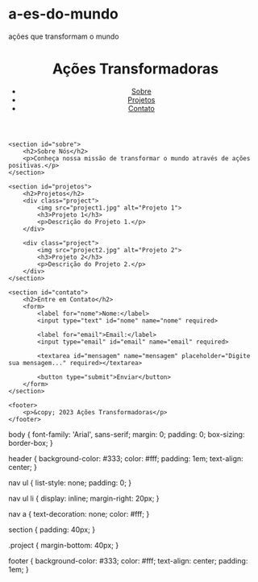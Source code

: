 # a-es-do-mundo
ações que transformam o mundo 
<!DOCTYPE html>
<html lang="en">
<head>
    <meta charset="UTF-8">
    <meta name="viewport" content="width=device-width, initial-scale=1.0">
    <link rel="stylesheet" href="styles.css">
    <title>Ações Transformadoras</title>
</head>
<body>
    <header>
        <h1>Ações Transformadoras</h1>
        <nav>
            <ul>
                <li><a href="#sobre">Sobre</a></li>
                <li><a href="#projetos">Projetos</a></li>
                <li><a href="#contato">Contato</a></li>
            </ul>
        </nav>
    </header>
    
    <section id="sobre">
        <h2>Sobre Nós</h2>
        <p>Conheça nossa missão de transformar o mundo através de ações positivas.</p>
    </section>

    <section id="projetos">
        <h2>Projetos</h2>
        <div class="project">
            <img src="project1.jpg" alt="Projeto 1">
            <h3>Projeto 1</h3>
            <p>Descrição do Projeto 1.</p>
        </div>

        <div class="project">
            <img src="project2.jpg" alt="Projeto 2">
            <h3>Projeto 2</h3>
            <p>Descrição do Projeto 2.</p>
        </div>
    </section>

    <section id="contato">
        <h2>Entre em Contato</h2>
        <form>
            <label for="nome">Nome:</label>
            <input type="text" id="nome" name="nome" required>

            <label for="email">Email:</label>
            <input type="email" id="email" name="email" required>

            <textarea id="mensagem" name="mensagem" placeholder="Digite sua mensagem..." required></textarea>

            <button type="submit">Enviar</button>
        </form>
    </section>

    <footer>
        <p>&copy; 2023 Ações Transformadoras</p>
    </footer>
</body>
</html> 

body {
    font-family: 'Arial', sans-serif;
    margin: 0;
    padding: 0;
    box-sizing: border-box;
}

header {
    background-color: #333;
    color: #fff;
    padding: 1em;
    text-align: center;
}

nav ul {
    list-style: none;
    padding: 0;
}

nav ul li {
    display: inline;
    margin-right: 20px;
}

nav a {
    text-decoration: none;
    color: #fff;
}

section {
    padding: 40px;
}

.project {
    margin-bottom: 40px;
}

footer {
    background-color: #333;
    color: #fff;
    text-align: center;
    padding: 1em;
}
